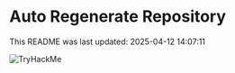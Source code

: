 # Auto Regenerate Repository

This README was last updated: 2025-04-12 14:07:11

 ![TryHackMe](https://tryhackme.com/badge/533634)
